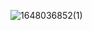 
![1648036852(1)](https://user-images.githubusercontent.com/68007558/159694592-64b85c29-11de-40b5-8c50-01003eeaec46.png)
